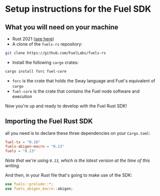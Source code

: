 # Setup instructions for the Fuel SDK

## What you will need on your machine

- Rust 2021 ([see here](https://doc.rust-lang.org/cargo/getting-started/installation.html))
- A clone of the `fuels-rs` repository:

```sh
git clone https://github.com/FuelLabs/fuels-rs
```

- Install the following `cargo` crates:

```sh
cargo install forc fuel-core
```

- `forc` is the crate that holds the Sway language and Fuel's equivalent of `cargo`
- `fuel-core` is the crate that contains the Fuel node software and execution

Now you're up and ready to develop with the Fuel Rust SDK!

## Importing the Fuel Rust SDK

all you need is to declare these three dependencies on your `Cargo.toml`:

```toml
fuel-tx = "0.10"
fuels-abigen-macro = "0.13"
fuels = "0.13"
```

_Note that we're using `0.13`, which is the latest version at the time of this writing._

And then, in your Rust file that's going to make use of the SDK:

```Rust
use fuels::prelude::*;
use fuels_abigen_macro::abigen;
```
